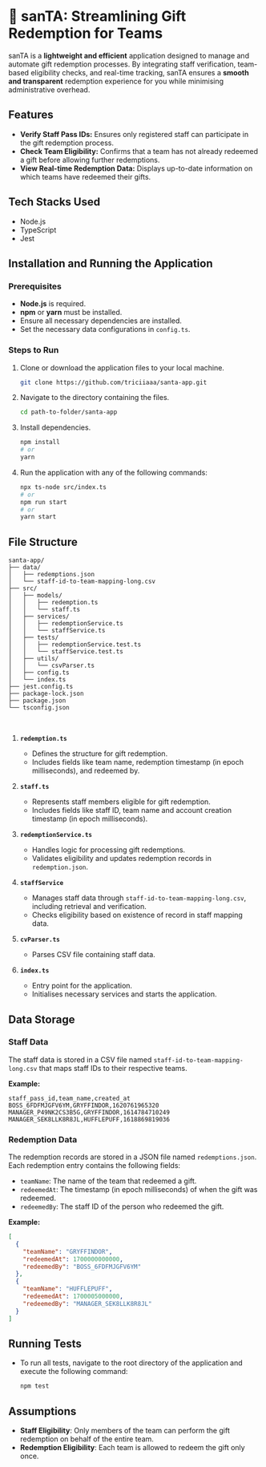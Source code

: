 # 🎅 sanTA: Streamlining Gift Redemption for Teams

sanTA is a **lightweight and efficient** application designed to manage and automate gift redemption processes. By integrating staff verification, team-based eligibility checks, and real-time tracking, sanTA ensures a **smooth and transparent** redemption experience for you while minimising administrative overhead.

## Features

- **Verify Staff Pass IDs:** Ensures only registered staff can participate in the gift redemption process.
- **Check Team Eligibility:** Confirms that a team has not already redeemed a gift before allowing further redemptions.
- **View Real-time Redemption Data:** Displays up-to-date information on which teams have redeemed their gifts.

## Tech Stacks Used

- Node.js
- TypeScript
- Jest

## Installation and Running the Application

### Prerequisites

- **Node.js** is required.
- **npm** or **yarn** must be installed.
- Ensure all necessary dependencies are installed.
- Set the necessary data configurations in `config.ts`.

### Steps to Run

1. Clone or download the application files to your local machine.
   ```bash
   git clone https://github.com/triciiaaa/santa-app.git
   ```
2. Navigate to the directory containing the files.
   ```bash
   cd path-to-folder/santa-app
   ```
3. Install dependencies.
   ```bash
   npm install
   # or
   yarn
   ```
4. Run the application with any of the following commands:
   ```bash
   npx ts-node src/index.ts
   # or
   npm run start
   # or
   yarn start
   ```

## File Structure

```
santa-app/
├── data/
│   ├── redemptions.json
│   └── staff-id-to-team-mapping-long.csv
├── src/
│   ├── models/
│   │   ├── redemption.ts
│   │   └── staff.ts
│   ├── services/
│   │   ├── redemptionService.ts
│   │   └── staffService.ts
│   ├── tests/
│   │   ├── redemptionService.test.ts
│   │   └── staffService.test.ts
│   ├── utils/
│   │   └── csvParser.ts
│   ├── config.ts
│   └── index.ts
├── jest.config.ts
├── package-lock.json
├── package.json
└── tsconfig.json

```

<br>

1. **`redemption.ts`**

   - Defines the structure for gift redemption.
   - Includes fields like team name, redemption timestamp (in epoch milliseconds), and redeemed by.

2. **`staff.ts`**

   - Represents staff members eligible for gift redemption.
   - Includes fields like staff ID, team name and account creation timestamp (in epoch milliseconds).

3. **`redemptionService.ts`**

   - Handles logic for processing gift redemptions.
   - Validates eligibility and updates redemption records in `redemption.json`.

4. **`staffService`**

   - Manages staff data through `staff-id-to-team-mapping-long.csv`, including retrieval and verification.
   - Checks eligibility based on existence of record in staff mapping data.

5. **`cvParser.ts`**

   - Parses CSV file containing staff data.

6. **`index.ts`**

   - Entry point for the application.
   - Initialises necessary services and starts the application.

## Data Storage

### Staff Data

The staff data is stored in a CSV file named `staff-id-to-team-mapping-long.csv` that maps staff IDs to their respective teams.

**Example:**

```
staff_pass_id,team_name,created_at
BOSS_6FDFMJGFV6YM,GRYFFINDOR,1620761965320
MANAGER_P49NK2CS3B5G,GRYFFINDOR,1614784710249
MANAGER_SEK8LLK8R8JL,HUFFLEPUFF,1618869819036
```

### Redemption Data

The redemption records are stored in a JSON file named `redemptions.json`. Each redemption entry contains the following fields:

- `teamName`: The name of the team that redeemed a gift.
- `redeemedAt`: The timestamp (in epoch milliseconds) of when the gift was redeemed.
- `redeemedBy`: The staff ID of the person who redeemed the gift.

**Example:**

```json
[
  {
    "teamName": "GRYFFINDOR",
    "redeemedAt": 1700000000000,
    "redeemedBy": "BOSS_6FDFMJGFV6YM"
  },
  {
    "teamName": "HUFFLEPUFF",
    "redeemedAt": 1700005000000,
    "redeemedBy": "MANAGER_SEK8LLK8R8JL"
  }
]
```

## Running Tests

- To run all tests, navigate to the root directory of the application and execute the following command:
  ```bash
  npm test
  ```

## Assumptions

- **Staff Eligibility**: Only members of the team can perform the gift redemption on behalf of the entire team.
- **Redemption Eligibility**: Each team is allowed to redeem the gift only once.
